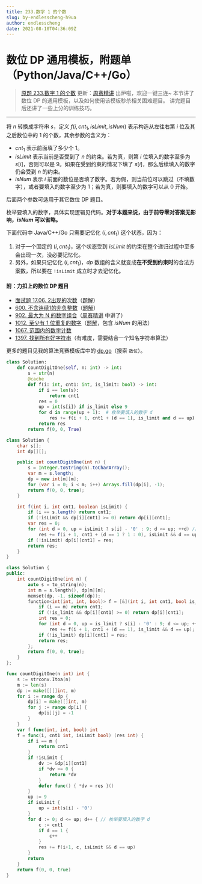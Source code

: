 ```yaml
---
title: 233.数字 1 的个数
slug: by-endlesscheng-h9ua
author: endlesscheng
date: 2021-08-10T04:36:09Z
---
```

# 数位 DP 通用模板，附题单（Python/Java/C++/Go）
 
> [原题 233.数字 1 的个数](https://leetcode.cn/problems/number-of-digit-one)
更新：[周赛精讲](https://www.bilibili.com/video/BV1rS4y1s721) 出炉啦，欢迎一键三连~
本节讲了数位 DP 的通用模板，以及如何使用该模板秒杀相关困难题目。
讲完题目后还讲了一些上分的训练技巧。
 
--- 
 
将 $n$ 转换成字符串 $s$，定义 $f(i,\textit{cnt}_1, \textit{isLimit}, \textit{isNum})$ 表示构造从左往右第 $i$ 位及其之后数位中的 $1$ 的个数，其余参数的含义为：

- $\textit{cnt}_1$ 表示前面填了多少个 $1$。
- $\textit{isLimit}$ 表示当前是否受到了 $n$ 的约束。若为真，则第 $i$ 位填入的数字至多为 $s[i]$，否则可以是 $9$。如果在受到约束的情况下填了 $s[i]$，那么后续填入的数字仍会受到 $n$ 的约束。
- $\textit{isNum}$ 表示 $i$ 前面的数位是否填了数字。若为假，则当前位可以跳过（不填数字），或者要填入的数字至少为 $1$；若为真，则要填入的数字可以从 $0$ 开始。

后面两个参数可适用于其它数位 DP 题目。

枚举要填入的数字，具体实现逻辑见代码。**对于本题来说，由于前导零对答案无影响，$\textit{isNum}$ 可以省略。**

下面代码中 Java/C++/Go 只需要记忆化 $(i,\textit{cnt}_1)$ 这个状态，因为：

1. 对于一个固定的 $(i,\textit{cnt}_1)$，这个状态受到 $\textit{isLimit}$ 的约束在整个递归过程中至多会出现一次，没必要记忆化。
2. 另外，如果只记忆化 $(i,\textit{cnt}_1)$，$\textit{dp}$ 数组的含义就变成**在不受到约束时**的合法方案数，所以要在 `!isLimit` 成立时才去记忆化。

#### 附：力扣上的数位 DP 题目

- [面试题 17.06. 2出现的次数](https://leetcode.cn/problems/number-of-2s-in-range-lcci/)（[题解](https://leetcode.cn/problems/number-of-2s-in-range-lcci/solution/by-endlesscheng-x4mf/)）
- [600. 不含连续1的非负整数](https://leetcode.cn/problems/non-negative-integers-without-consecutive-ones/)（[题解](https://leetcode.cn/problems/non-negative-integers-without-consecutive-ones/solution/by-endlesscheng-1egu/)）
- [902. 最大为 N 的数字组合](https://leetcode.cn/problems/numbers-at-most-n-given-digit-set/)（[周赛精讲](https://www.bilibili.com/video/BV1rS4y1s721) 中讲了）
- [1012. 至少有 1 位重复的数字](https://leetcode.cn/problems/numbers-with-repeated-digits/)（[题解](https://leetcode.cn/problems/numbers-with-repeated-digits/solution/by-endlesscheng-c5vg/)，包含 $\textit{isNum}$ 的用法）
- [1067. 范围内的数字计数](https://leetcode.cn/problems/digit-count-in-range/)
- [1397. 找到所有好字符串](https://leetcode.cn/problems/find-all-good-strings/)（有难度，需要结合一个知名字符串算法）

更多的题目见我的算法竞赛模板库中的 [dp.go](https://github.com/EndlessCheng/codeforces-go/blob/master/copypasta/dp.go#L1731)（搜索 `数位`）。

```py [sol1-Python3]
class Solution:
    def countDigitOne(self, n: int) -> int:
        s = str(n)
        @cache
        def f(i: int, cnt1: int, is_limit: bool) -> int:
            if i == len(s):
                return cnt1
            res = 0
            up = int(s[i]) if is_limit else 9
            for d in range(up + 1):  # 枚举要填入的数字 d
                res += f(i + 1, cnt1 + (d == 1), is_limit and d == up)
            return res
        return f(0, 0, True)
```

```java [sol1-Java]
class Solution {
    char s[];
    int dp[][];

    public int countDigitOne(int n) {
        s = Integer.toString(n).toCharArray();
        var m = s.length;
        dp = new int[m][m];
        for (var i = 0; i < m; i++) Arrays.fill(dp[i], -1);
        return f(0, 0, true);
    }

    int f(int i, int cnt1, boolean isLimit) {
        if (i == s.length) return cnt1;
        if (!isLimit && dp[i][cnt1] >= 0) return dp[i][cnt1];
        var res = 0;
        for (int d = 0, up = isLimit ? s[i] - '0' : 9; d <= up; ++d) // 枚举要填入的数字 d
            res += f(i + 1, cnt1 + (d == 1 ? 1 : 0), isLimit && d == up);
        if (!isLimit) dp[i][cnt1] = res;
        return res;
    }
}
```

```cpp [sol1-C++]
class Solution {
public:
    int countDigitOne(int n) {
        auto s = to_string(n);
        int m = s.length(), dp[m][m];
        memset(dp, -1, sizeof(dp));
        function<int(int, int, bool)> f = [&](int i, int cnt1, bool is_limit) -> int {
            if (i == m) return cnt1;
            if (!is_limit && dp[i][cnt1] >= 0) return dp[i][cnt1];
            int res = 0;
            for (int d = 0, up = is_limit ? s[i] - '0' : 9; d <= up; ++d) // 枚举要填入的数字 d
                res += f(i + 1, cnt1 + (d == 1), is_limit && d == up);
            if (!is_limit) dp[i][cnt1] = res;
            return res;
        };
        return f(0, 0, true);
    }
};
```

```go [sol1-Go]
func countDigitOne(n int) int {
    s := strconv.Itoa(n)
    m := len(s)
    dp := make([][]int, m)
    for i := range dp {
        dp[i] = make([]int, m)
        for j := range dp[i] {
            dp[i][j] = -1
        }
    }
    var f func(int, int, bool) int
    f = func(i, cnt1 int, isLimit bool) (res int) {
        if i == m {
            return cnt1
        }
        if !isLimit {
            dv := &dp[i][cnt1]
            if *dv >= 0 {
                return *dv
            }
            defer func() { *dv = res }()
        }
        up := 9
        if isLimit {
            up = int(s[i] - '0')
        }
        for d := 0; d <= up; d++ { // 枚举要填入的数字 d
            c := cnt1
            if d == 1 {
                c++
            }
            res += f(i+1, c, isLimit && d == up)
        }
        return
    }
    return f(0, 0, true)
}
```

